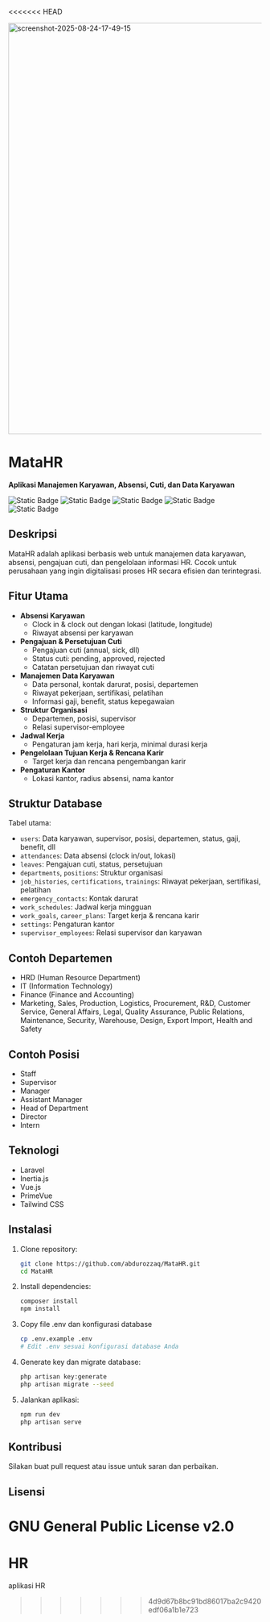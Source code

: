 <<<<<<< HEAD

<img width="1448" height="816" alt="screenshot-2025-08-24-17-49-15" src="https://github.com/user-attachments/assets/ddb6bba5-8753-44ea-830a-017a289763a9" />

# MataHR

**Aplikasi Manajemen Karyawan, Absensi, Cuti, dan Data Karyawan**

![Static Badge](https://img.shields.io/badge/Laravel%20-%20v12%20-%20%23f9322c) ![Static Badge](https://img.shields.io/badge/Inertia.js%20-%20v2%20-%20%236b46c1) ![Static Badge](https://img.shields.io/badge/Vue.js%20-%20v3.5%20-%20rgb(66%20184%20131)) ![Static Badge](https://img.shields.io/badge/PrimeVue%20-%20v4%20-%20rgb(16%20185%20129)) ![Static Badge](https://img.shields.io/badge/Tailwind%20CSS%20-%20v4%20-%20%230284c7)

## Deskripsi

MataHR adalah aplikasi berbasis web untuk manajemen data karyawan, absensi, pengajuan cuti, dan pengelolaan informasi HR. Cocok untuk perusahaan yang ingin digitalisasi proses HR secara efisien dan terintegrasi.

## Fitur Utama

- **Absensi Karyawan**
	- Clock in & clock out dengan lokasi (latitude, longitude)
	- Riwayat absensi per karyawan
- **Pengajuan & Persetujuan Cuti**
	- Pengajuan cuti (annual, sick, dll)
	- Status cuti: pending, approved, rejected
	- Catatan persetujuan dan riwayat cuti
- **Manajemen Data Karyawan**
	- Data personal, kontak darurat, posisi, departemen
	- Riwayat pekerjaan, sertifikasi, pelatihan
	- Informasi gaji, benefit, status kepegawaian
- **Struktur Organisasi**
	- Departemen, posisi, supervisor
	- Relasi supervisor-employee
- **Jadwal Kerja**
	- Pengaturan jam kerja, hari kerja, minimal durasi kerja
- **Pengelolaan Tujuan Kerja & Rencana Karir**
	- Target kerja dan rencana pengembangan karir
- **Pengaturan Kantor**
	- Lokasi kantor, radius absensi, nama kantor

## Struktur Database

Tabel utama:

- `users`: Data karyawan, supervisor, posisi, departemen, status, gaji, benefit, dll
- `attendances`: Data absensi (clock in/out, lokasi)
- `leaves`: Pengajuan cuti, status, persetujuan
- `departments`, `positions`: Struktur organisasi
- `job_histories`, `certifications`, `trainings`: Riwayat pekerjaan, sertifikasi, pelatihan
- `emergency_contacts`: Kontak darurat
- `work_schedules`: Jadwal kerja mingguan
- `work_goals`, `career_plans`: Target kerja & rencana karir
- `settings`: Pengaturan kantor
- `supervisor_employees`: Relasi supervisor dan karyawan

## Contoh Departemen

- HRD (Human Resource Department)
- IT (Information Technology)
- Finance (Finance and Accounting)
- Marketing, Sales, Production, Logistics, Procurement, R&D, Customer Service, General Affairs, Legal, Quality Assurance, Public Relations, Maintenance, Security, Warehouse, Design, Export Import, Health and Safety

## Contoh Posisi

- Staff
- Supervisor
- Manager
- Assistant Manager
- Head of Department
- Director
- Intern

## Teknologi

- Laravel
- Inertia.js
- Vue.js
- PrimeVue
- Tailwind CSS

## Instalasi

1. Clone repository:
	 ```bash
	 git clone https://github.com/abdurozzaq/MataHR.git
	 cd MataHR
	 ```
2. Install dependencies:
	 ```bash
	 composer install
	 npm install
	 ```
3. Copy file .env dan konfigurasi database
	 ```bash
	 cp .env.example .env
	 # Edit .env sesuai konfigurasi database Anda
	 ```
4. Generate key dan migrate database:
	 ```bash
	 php artisan key:generate
	 php artisan migrate --seed
	 ```
5. Jalankan aplikasi:
	 ```bash
	 npm run dev
	 php artisan serve
	 ```

## Kontribusi

Silakan buat pull request atau issue untuk saran dan perbaikan.

## Lisensi

GNU General Public License v2.0
=======
# HR
aplikasi HR
>>>>>>> 4d9d67b8bc91bd86017ba2c9420edf06a1b1e723
